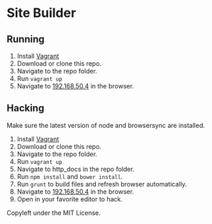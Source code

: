 # Site Builder

## Running

1. Install [Vagrant](http://vagrantup.com)
2. Download or clone this repo.
3. Navigate to the repo folder.
4. Run `vagrant up`
5. Navigate to [192.168.50.4](http://192.168.50.4/) in the browser.

## Hacking

Make sure the latest version of node and browsersync are installed.

1. Install [Vagrant](http://vagrantup.com)
2. Download or clone this repo.
3. Navigate to the repo folder.
4. Run `vagrant up`
5. Navigate to http_docs in the repo folder.
6. Run `npm install` and `bower install`.
7. Run `grunt` to build files and refresh browser automatically.
8. Navigate to [192.168.50.4](http://192.168.50.4/) in the browser.
9. Open in your favorite editor to hack.

Copyleft under the MIT License.
